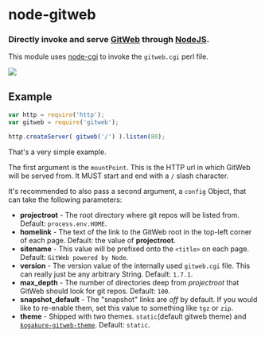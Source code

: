 node-gitweb
===========
### Directly invoke and serve [GitWeb][] through [NodeJS][Node].


This module uses [node-cgi][] to invoke the `gitweb.cgi` perl file.

![](http://f.cl.ly/items/422e0m0u472w3L2W1y3g/Screen%20Shot%202012-01-29%20at%202.14.39%20PM.png)

Example
-------

``` js
var http = require('http');
var gitweb = require('gitweb');

http.createServer( gitweb('/') ).listen(80);
```

That's a very simple example.

The first argument is the `mountPoint`. This is the HTTP url in which
GitWeb will be served from. It MUST start and end with a `/` slash character.

It's recommended to also pass a second argument, a `config` Object,
that can take the following parameters:

  * __projectroot__ - The root directory where git repos will be listed from. Default: `process.env.HOME`.
  * __homelink__ - The text of the link to the GitWeb root in the top-left corner of each page. Default: the value of __projectroot__.
  * __sitename__ - This value will be prefixed onto the `<title>` on each page. Default: `GitWeb powered by Node`.
  * __version__ - The version value of the internally used `gitweb.cgi` file. This can really just be any arbitrary String. Default: `1.7.1`.
  * __max_depth__ - The number of directories deep from _projectroot_ that GitWeb should look for git repos. Default: `100`.
  * __snapshot_default__ - The "snapshot" links are _off_ by default. If you would like to re-enable them, set this value to something like `tgz` or `zip`.
  * __theme__ - Shipped with two themes. `static`(default gitweb theme) and [`kogakure-gitweb-theme`](https://github.com/kogakure/gitweb-theme). Default: `static`.

[Node]: http://nodejs.org
[node-cgi]: https://github.com/TooTallNate/node-cgi
[GitWeb]: https://git.wiki.kernel.org/index.php/Gitweb
